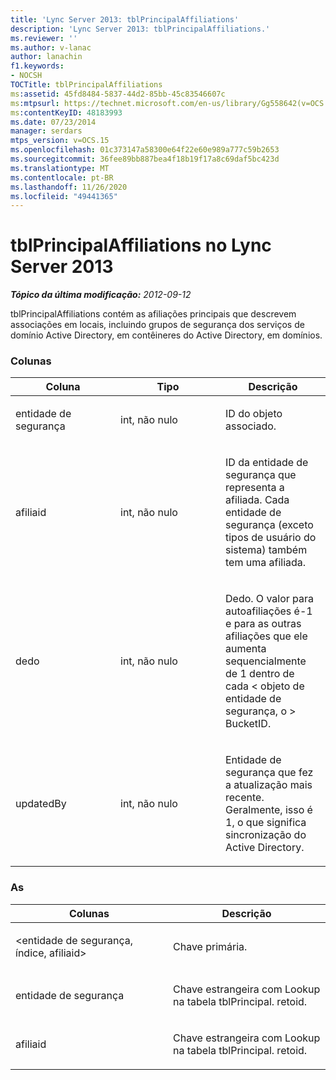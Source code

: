 ```yaml
---
title: 'Lync Server 2013: tblPrincipalAffiliations'
description: 'Lync Server 2013: tblPrincipalAffiliations.'
ms.reviewer: ''
ms.author: v-lanac
author: lanachin
f1.keywords:
- NOCSH
TOCTitle: tblPrincipalAffiliations
ms:assetid: 45fd8484-5837-44d2-85bb-45c83546607c
ms:mtpsurl: https://technet.microsoft.com/en-us/library/Gg558642(v=OCS.15)
ms:contentKeyID: 48183993
ms.date: 07/23/2014
manager: serdars
mtps_version: v=OCS.15
ms.openlocfilehash: 01c373147a58300e64f22e60e989a777c59b2653
ms.sourcegitcommit: 36fee89bb887bea4f18b19f17a8c69daf5bc423d
ms.translationtype: MT
ms.contentlocale: pt-BR
ms.lasthandoff: 11/26/2020
ms.locfileid: "49441365"
---
```

# <a name="tblprincipalaffiliations-in-lync-server-2013"></a>tblPrincipalAffiliations no Lync Server 2013

<div data-xmlns="http://www.w3.org/1999/xhtml">

<div class="topic" data-xmlns="http://www.w3.org/1999/xhtml" data-msxsl="urn:schemas-microsoft-com:xslt" data-cs="https://msdn.microsoft.com/">

<div data-asp="https://msdn2.microsoft.com/asp">



</div>

<div id="mainSection">

<div id="mainBody">

<span> </span>

_**Tópico da última modificação:** 2012-09-12_

tblPrincipalAffiliations contém as afiliações principais que descrevem associações em locais, incluindo grupos de segurança dos serviços de domínio Active Directory, em contêineres do Active Directory, em domínios.

### <a name="columns"></a>Colunas

<table>
<colgroup>
<col style="width: 33%" />
<col style="width: 33%" />
<col style="width: 33%" />
</colgroup>
<thead>
<tr class="header">
<th>Coluna</th>
<th>Tipo</th>
<th>Descrição</th>
</tr>
</thead>
<tbody>
<tr class="odd">
<td><p>entidade de segurança</p></td>
<td><p>int, não nulo</p></td>
<td><p>ID do objeto associado.</p></td>
</tr>
<tr class="even">
<td><p>afiliaid</p></td>
<td><p>int, não nulo</p></td>
<td><p>ID da entidade de segurança que representa a afiliada. Cada entidade de segurança (exceto tipos de usuário do sistema) também tem uma afiliada.</p></td>
</tr>
<tr class="odd">
<td><p>dedo</p></td>
<td><p>int, não nulo</p></td>
<td><p>Dedo. O valor para autoafiliações é-1 e para as outras afiliações que ele aumenta sequencialmente de 1 dentro de cada &lt; objeto de entidade de segurança, o &gt; BucketID.</p></td>
</tr>
<tr class="even">
<td><p>updatedBy</p></td>
<td><p>int, não nulo</p></td>
<td><p>Entidade de segurança que fez a atualização mais recente. Geralmente, isso é 1, o que significa sincronização do Active Directory.</p></td>
</tr>
</tbody>
</table>


### <a name="keys"></a>As

<table>
<colgroup>
<col style="width: 50%" />
<col style="width: 50%" />
</colgroup>
<thead>
<tr class="header">
<th>Colunas</th>
<th>Descrição</th>
</tr>
</thead>
<tbody>
<tr class="odd">
<td><p>&lt;entidade de segurança, índice, afiliaid&gt;</p></td>
<td><p>Chave primária.</p></td>
</tr>
<tr class="even">
<td><p>entidade de segurança</p></td>
<td><p>Chave estrangeira com Lookup na tabela tblPrincipal. retoid.</p></td>
</tr>
<tr class="odd">
<td><p>afiliaid</p></td>
<td><p>Chave estrangeira com Lookup na tabela tblPrincipal. retoid.</p></td>
</tr>
</tbody>
</table>


</div>

<span> </span>

</div>

</div>

</div>

